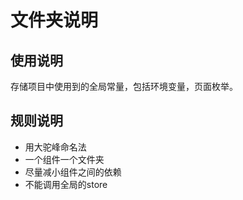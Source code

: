 # 文件夹说明

## 使用说明

存储项目中使用到的全局常量，包括环境变量，页面枚举。

## 规则说明
- 用大驼峰命名法
- 一个组件一个文件夹
- 尽量减小组件之间的依赖
- 不能调用全局的store